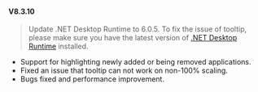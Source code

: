 #### V8.3.10

> Update .NET Desktop Runtime to 6.0.5.
> To fix the issue of tooltip, please make sure you have the latest version of [.NET Desktop Runtime](https://dotnet.microsoft.com/en-us/download/dotnet/6.0) installed.

- Support for highlighting newly added or being removed applications.
- Fixed an issue that tooltip can not work on non-100% scaling.
- Bugs fixed and performance improvement.
